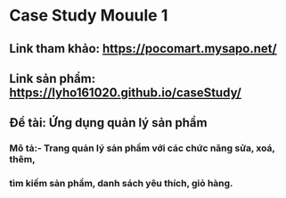 # Case Study Mouule 1 
## Link tham khảo: https://pocomart.mysapo.net/
## Link sản phẩm: https://lyho161020.github.io/caseStudy/

## Đề tài: Ứng dụng quản lý sản phẩm

### Mô tả:- Trang quản lý sản phẩm với các chức năng sửa, xoá, thêm, 
### tìm kiếm sản phẩm, danh sách yêu thích, giỏ hàng.



